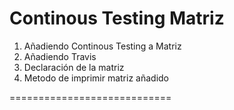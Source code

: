 Continous Testing Matriz
============================

1. Añadiendo Continous Testing a Matriz
2. Añadiendo Travis
3. Declaración de la matriz
4. Metodo de imprimir matriz añadido

============================